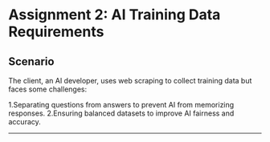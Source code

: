 # Assignment 2: AI Training Data Requirements


## Scenario
The client, an AI developer, uses web scraping to collect training data but faces some challenges:

1.Separating questions from answers to prevent AI from memorizing responses.
2.Ensuring balanced datasets to improve AI fairness and accuracy.

---
